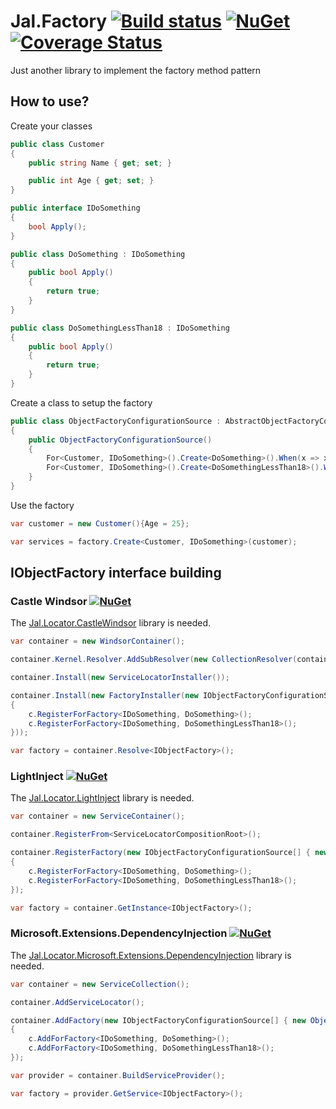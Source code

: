 # Jal.Factory [![Build status](https://ci.appveyor.com/api/projects/status/c63jmwrdr2iussdm?svg=true)](https://ci.appveyor.com/project/raulnq/jal-factory) [![NuGet](https://img.shields.io/nuget/v/Jal.Factory.svg)](https://www.nuget.org/packages/Jal.Factory) [![Coverage Status](https://coveralls.io/repos/github/raulnq/Jal.Factory/badge.svg?branch=master)](https://coveralls.io/github/raulnq/Jal.Factory?branch=master)
Just another library to implement the factory method pattern

## How to use?
Create your classes
```csharp
public class Customer
{
    public string Name { get; set; }

    public int Age { get; set; }
}

public interface IDoSomething
{
    bool Apply();
}

public class DoSomething : IDoSomething
{
    public bool Apply()
    {
        return true;
    }
}

public class DoSomethingLessThan18 : IDoSomething
{
    public bool Apply()
    {
        return true;
    }
}
```
Create a class to setup the factory
```csharp
public class ObjectFactoryConfigurationSource : AbstractObjectFactoryConfigurationSource
{
    public ObjectFactoryConfigurationSource()
    {
        For<Customer, IDoSomething>().Create<DoSomething>().When(x => x.Age >= 18);
        For<Customer, IDoSomething>().Create<DoSomethingLessThan18>().When(x => x.Age < 18);
    }
}
```
Use the factory
```csharp
var customer = new Customer(){Age = 25};

var services = factory.Create<Customer, IDoSomething>(customer);
```

## IObjectFactory interface building

### Castle Windsor [![NuGet](https://img.shields.io/nuget/v/Jal.Factory.Installer.svg)](https://www.nuget.org/packages/Jal.Factory.Installer)

The [Jal.Locator.CastleWindsor](https://www.nuget.org/packages/Jal.Locator.CastleWindsor/) library is needed.

```csharp
var container = new WindsorContainer();

container.Kernel.Resolver.AddSubResolver(new CollectionResolver(container.Kernel));

container.Install(new ServiceLocatorInstaller());

container.Install(new FactoryInstaller(new IObjectFactoryConfigurationSource[] { new ObjectFactoryConfigurationSource() }, c=>
{
    c.RegisterForFactory<IDoSomething, DoSomething>();
    c.RegisterForFactory<IDoSomething, DoSomethingLessThan18>();
}));

var factory = container.Resolve<IObjectFactory>();
```

### LightInject [![NuGet](https://img.shields.io/nuget/v/Jal.Factory.LightInject.Installer.svg)](https://www.nuget.org/packages/Jal.Factory.LightInject.Installer)

The [Jal.Locator.LightInject](https://www.nuget.org/packages/Jal.Locator.LightInject/) library is needed. 

```csharp
var container = new ServiceContainer();

container.RegisterFrom<ServiceLocatorCompositionRoot>();

container.RegisterFactory(new IObjectFactoryConfigurationSource[] { new ObjectFactoryConfigurationSource() }, c=>
{
    c.RegisterForFactory<IDoSomething, DoSomething>();
    c.RegisterForFactory<IDoSomething, DoSomethingLessThan18>();
});

var factory = container.GetInstance<IObjectFactory>();
``` 

### Microsoft.Extensions.DependencyInjection [![NuGet](https://img.shields.io/nuget/v/Jal.Factory.Microsoft.Extensions.DependencyInjection.Installer.svg)](https://www.nuget.org/packages/Jal.Factory.Microsoft.Extensions.DependencyInjection.Installer)

The [Jal.Locator.Microsoft.Extensions.DependencyInjection](https://www.nuget.org/packages/Jal.Locator.Microsoft.Extensions.DependencyInjection/) library is needed. 

```csharp
var container = new ServiceCollection();

container.AddServiceLocator();

container.AddFactory(new IObjectFactoryConfigurationSource[] { new ObjectFactoryConfigurationSource() }, c=>
{
    c.AddForFactory<IDoSomething, DoSomething>();
    c.AddForFactory<IDoSomething, DoSomethingLessThan18>();
});

var provider = container.BuildServiceProvider();

var factory = provider.GetService<IObjectFactory>();
``` 